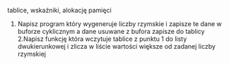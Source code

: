
tablice, wskaźniki, alokację pamięci
1. Napisz program który wygeneruje liczby rzymskie i zapisze te dane w buforze
cyklicznym a dane usuwane z bufora zapisze do tablicy
2.Napisz funkcję która wczytuje tablice z punktu 1 do listy dwukierunkowej i zlicza w liście
wartości większe od zadanej liczby rzymskiej
